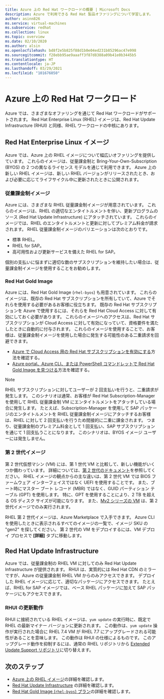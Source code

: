 ```yaml
---
title: Azure 上の Red Hat ワークロードの概要 | Microsoft Docs
description: Azure で利用できる Red Hat 製品オファリングについて学習します。
author: asinn826
ms.service: virtual-machines
ms.subservice: redhat
ms.collection: linux
ms.topic: overview
ms.date: 02/10/2020
ms.author: alsin
ms.openlocfilehash: bd8f2e5b825f88d1b0e04ed231b85296ac47e998
ms.sourcegitcommit: f28ebb95ae9aaaff3f87d8388a09b41e0b3445b5
ms.translationtype: HT
ms.contentlocale: ja-JP
ms.lasthandoff: 03/29/2021
ms.locfileid: "101676050"
---
```

# <a name="red-hat-workloads-on-azure"></a>Azure 上の Red Hat ワークロード

Azure では、さまざまなオファリングを通じて Red Hat ワークロードがサポートされます。 Red Hat Enterprise Linux (RHEL) イメージは、Red Hat Update Infrastructure (RHUI) と同様、RHEL ワークロードの中核にあります。

## <a name="red-hat-enterprise-linux-images"></a>Red Hat Enterprise Linux イメージ

Azure では、Azure 上の RHEL イメージについて幅広いオファリングを提供しています。 これらのイメージは、従量課金制と Bring-Your-Own-Subscription (BYOS) の 2 つの異なるライセンス モデルを通じて利用できます。 Azure 上の新しい RHEL イメージは、新しい RHEL バージョンがリリースされたとき、および必要に応じてライフサイクル中に更新されたときに公開されます。

### <a name="pay-as-you-go-images"></a>従量課金制イメージ

Azure には、さまざまな RHEL 従量課金制イメージが用意されています。 これらのイメージは、RHEL の適切なエンタイトルメントを伴い、更新プログラムのソース (Red Hat Update Infrastructure) にアタッチされています。 これらのイメージでは、RHEL のエンタイトルメントと更新に対してプレミアム料金が請求されます。 RHEL 従量課金制イメージのバリエーションは次のとおりです。

* 標準 RHEL。
* RHEL for SAP。
* 高可用性および更新サービスを備えた RHEL for SAP。

個別の支払いに悩まずに適切な数のサブスクリプションを維持したい場合は、従量課金制イメージを使用することをお勧めします。

### <a name="red-hat-gold-images"></a>Red Hat Gold Image

Azure には、Red Hat Gold Image (`rhel-byos`) も用意されています。 これらのイメージは、既存の Red Hat サブスクリプションを所有していて、Azure でそれらを使用する必要があるお客様に役立ちます。 既存の Red Hat サブスクリプションを Azure で使用するには、それらを Red Hat Cloud Access に対して有効にしておく必要があります。 これらのイメージへのアクセスは、Red Hat サブスクリプションが Cloud Access に対して有効になっていて、資格要件を満たしたときに自動的に付与されます。 これらのイメージを使用することで、お客様は、従量課金制イメージを使用した場合に発生する可能性のある二重請求を回避できます。
* [Azure で Cloud Access 用の Red Hat サブスクリプションを有効にする](https://access.redhat.com/documentation/en-us/red_hat_subscription_management/1/html/red_hat_cloud_access_reference_guide/enabling-and-maintaining-subs_cloud-access)方法を確認する。
* [Azure portal、Azure CLI、または PowerShell コマンドレットで Red Hat Gold Image を見つける](./byos.md)方法を確認する。

> [!NOTE]
> RHEL サブスクリプションに対してユーザーが 2 回支払いを行うと、二重請求が発生します。 このシナリオは通常、お客様が Red Hat Subscription-Manager を使用して RHEL 従量課金制 VM にエンタイトルメントをアタッチしている場合に発生します。 たとえば、Subscription-Manager を使用して SAP パッケージのエンタイトルメントを RHEL 従量課金制イメージにアタッチするお客様は、RHEL に対して 2 回支払いを行うため間接的に二重に課金されます。 つまり、従量課金制のプレミアム料金として 1 回支払い、SAP サブスクリプションを通じて 1 回支払うことになります。 このシナリオは、BYOS イメージ ユーザーには発生しません。

### <a name="generation-2-images"></a>第 2 世代イメージ

第 2 世代仮想マシン (VM) には、第 1 世代 VM と比較して、新しい機能がいくつか備わっています。 詳細については、[第 2 世代のドキュメント](../../generation-2.md)を参照してください。 RHEL イメージの観点からの主な違いは、第 2 世代 VM では BIOS ファームウェア インターフェイスではなく UEFI を使用することです。 また、ブート時にマスター ブート レコード (MBR) ではなく、GUID パーティション テーブル (GPT) を使用します。 特に、GPT を使用することにより、2 TB を超える OS ディスク サイズが可能になります。 また、[Mv2 シリーズの VM](../../mv2-series.md) は、第 2 世代イメージでのみ実行されます。

RHEL 第 2 世代イメージは、Azure Marketplace で入手できます。 Azure CLI を使用したときに表示されるすべてのイメージの一覧で、イメージ SKU の "gen2" を探してください。 第 2 世代の VM をデプロイするには、VM デプロイ プロセスで **[詳細]** タブに移動します。

## <a name="red-hat-update-infrastructure"></a>Red Hat Update Infrastructure

Azure では、従量課金制の RHEL VM に対してのみ Red Hat Update Infrastructure が提供されます。 RHUI は、実質的には Red Hat CDN のミラーですが、Azure の従量課金制 RHEL VM からのみアクセスできます。 デプロイした RHEL イメージに応じて、適切なパッケージにアクセスできます。 たとえば、RHEL for SAP イメージでは、ベース RHEL パッケージに加えて SAP パッケージにもアクセスできます。

### <a name="rhui-update-behavior"></a>RHUI の更新動作

RHUI に接続されている RHEL イメージは、`yum update` の実行時に、既定で RHEL の最新マイナー バージョンに更新されます。 この動作は、`yum update` 操作が実行された場合に RHEL 7.4 VM が RHEL 7.7 にアップグレードされる可能性があることを意味します。 この動作は RHUI の仕様によるものです。 このアップグレード動作を抑制するには、通常の RHEL リポジトリから [Extended Update Support リポジトリ](./redhat-rhui.md#rhel-eus-and-version-locking-rhel-vms)に切り替えます。

## <a name="next-steps"></a>次のステップ

* [Azure 上の RHEL イメージ](./redhat-images.md)の詳細を確認します。
* [Red Hat Update Infrastructure](./redhat-rhui.md) の詳細を確認します。
* [Red Hat Gold Image (`rhel-byos`) プラン](./byos.md)の詳細を確認します。